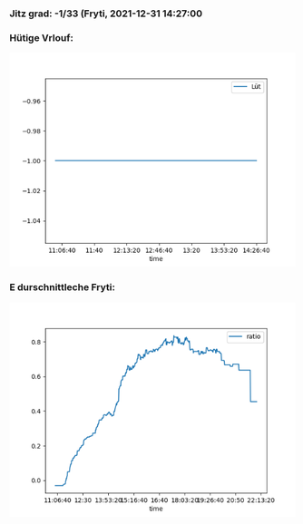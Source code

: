 ### Jitz grad: -1/33 (Fryti, 2021-12-31 14:27:00

### Hütige Vrlouf:
![Graph](Today.png)

### E durschnittleche Fryti:
![Graph](Fryti.png)